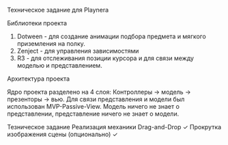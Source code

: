 Техническое задание для Playnera

Библиотеки проекта

1) Dotween - для создание анимации подбора предмета и мягкого приземления на полку.
2) Zenject - для управления зависимостями
3) R3 - для отслеживания позиции курсора и для связи между моделью и представлением.

Архитектура проекта

Ядро проекта разделено на 4 слоя: Контроллеры -> модель -> презенторы -> вью.
Для связи представления и модели был использован MVP-Passive-View.
Модель ничего не знает о представлении, представление ничего не знает о модели.

Тезническое задание
Реализация механики Drag-and-Drop ✓
Прокрутка изображения сцены (опционально) ✓
